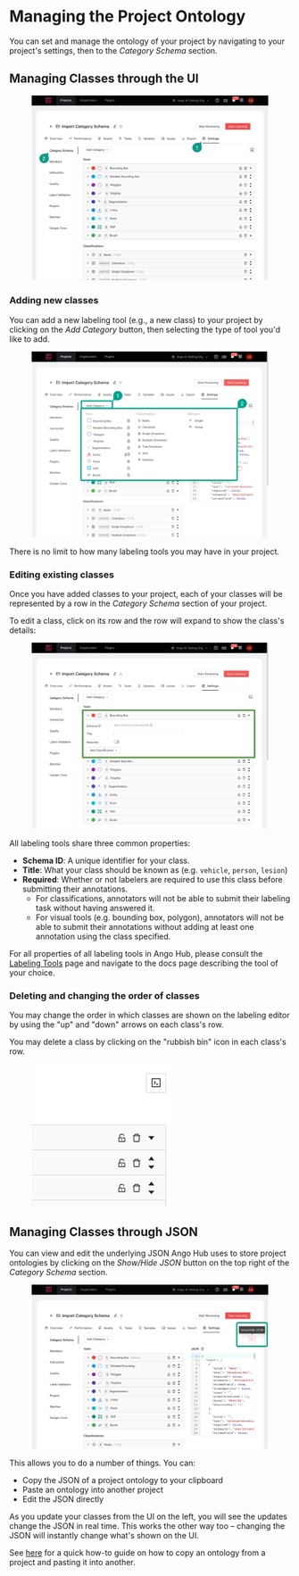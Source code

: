 # Managing the Project Ontology

You can set and manage the ontology of your project by navigating to your project's settings, then to the _Category Schema_ section.

## Managing Classes through the UI

<figure><img src="../.gitbook/assets/image (20).png" alt=""><figcaption></figcaption></figure>

### Adding new classes

You can add a new labeling tool (e.g., a new class) to your project by clicking on the _Add Category_ button, then selecting the type of tool you'd like to add.

<figure><img src="../.gitbook/assets/image (7) (1) (2).png" alt=""><figcaption></figcaption></figure>

There is no limit to how many labeling tools you may have in your project.

### Editing existing classes

Once you have added classes to your project, each of your classes will be represented by a row in the _Category Schema_ section of your project.

To edit a class, click on its row and the row will expand to show the class's details:

<figure><img src="../.gitbook/assets/image (45).png" alt=""><figcaption></figcaption></figure>

All labeling tools share three common properties:

* **Schema ID**: A unique identifier for your class.
* **Title**: What your class should be known as (e.g. `vehicle`, `person`, `lesion`)
* **Required**: Whether or not labelers are required to use this class before submitting their annotations.
  * For classifications, annotators will not be able to submit their labeling task without having answered it.
  * For visual tools (e.g. bounding box, polygon), annotators will not be able to submit their annotations without adding at least one annotation using the class specified.

For all properties of all labeling tools in Ango Hub, please consult the [Labeling Tools](labeling-tools/) page and navigate to the docs page describing the tool of your choice.

### Deleting and changing the order of classes

You may change the order in which classes are shown on the labeling editor by using the "up" and "down" arrows on each class's row.

You may delete a class by clicking on the "rubbish bin" icon in each class's row.

<figure><img src="../.gitbook/assets/image (72).png" alt=""><figcaption></figcaption></figure>

## Managing Classes through JSON

You can view and edit the underlying JSON Ango Hub uses to store project ontologies by clicking on the _Show/Hide JSON_ button on the top right of the _Category Schema_ section.

<figure><img src="../.gitbook/assets/image (75).png" alt=""><figcaption></figcaption></figure>

This allows you to do a number of things. You can:

* Copy the JSON of a project ontology to your clipboard
* Paste an ontology into another project
* Edit the JSON directly

As you update your classes from the UI on the left, you will see the updates change the JSON in real time. This works the other way too – changing the JSON will instantly change what's shown on the UI.

See [here](../how-to/transfer-project-ontologies-between-projects.md) for a quick how-to guide on how to copy an ontology from a project and pasting it into another.
